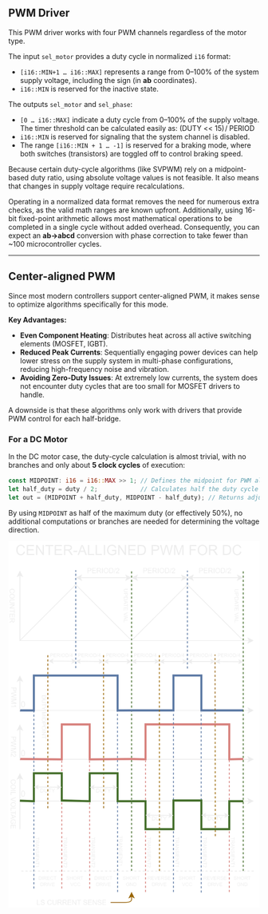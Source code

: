 ## PWM Driver

This PWM driver works with four PWM channels regardless of the motor type.

The input `sel_motor` provides a duty cycle in normalized `i16` format:

- `[i16::MIN+1 … i16::MAX]` represents a range from 0–100% of the system supply voltage, including the sign (in **ab** coordinates).
- `i16::MIN` is reserved for the inactive state.

The outputs `sel_motor` and `sel_phase`:

- `[0 … i16::MAX]` indicate a duty cycle from 0–100% of the supply voltage. The timer threshold can be calculated easily as: (DUTY << 15) / PERIOD
- `i16::MIN` is reserved for signaling that the system channel is disabled.
- The range `[i16::MIN + 1 … -1]` is reserved for a braking mode, where both switches (transistors) are toggled off to control braking speed.

Because certain duty-cycle algorithms (like SVPWM) rely on a midpoint-based duty ratio, using absolute voltage values is not feasible. It also means that changes in supply voltage require recalculations.

Operating in a normalized data format removes the need for numerous extra checks, as the valid math ranges are known upfront. Additionally, using 16-bit fixed-point arithmetic allows most mathematical operations to be completed in a single cycle without added overhead. Consequently, you can expect an **ab->abcd** conversion with phase correction to take fewer than ~100 microcontroller cycles.

------

## Center-aligned PWM

Since most modern controllers support center-aligned PWM, it makes sense to optimize algorithms specifically for this mode.

**Key Advantages:**

- **Even Component Heating**: Distributes heat across all active switching elements (MOSFET, IGBT).
- **Reduced Peak Currents**: Sequentially engaging power devices can help lower stress on the supply system in multi-phase configurations, reducing high-frequency noise and vibration.
- **Avoiding Zero-Duty Issues**: At extremely low currents, the system does not encounter duty cycles that are too small for MOSFET drivers to handle.

A downside is that these algorithms only work with drivers that provide PWM control for each half-bridge.

### For a DC Motor

In the DC motor case, the duty-cycle calculation is almost trivial, with no branches and only about **5 clock cycles** of execution:

```rust
const MIDPOINT: i16 = i16::MAX >> 1; // Defines the midpoint for PWM alignment
let half_duty = duty / 2;            // Calculates half the duty cycle
let out = (MIDPOINT + half_duty, MIDPOINT - half_duty); // Returns adjusted duty cycle
```

By using `MIDPOINT` as half of the maximum duty (or effectively 50%), no additional computations or branches are needed for determining the voltage direction.

![](../../../assets/TunePulse-CenterPWM-DC.png)